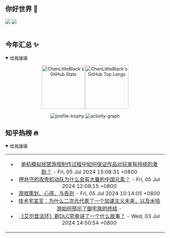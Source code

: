 ## 你好世界 👋

[![](https://img.shields.io/badge/@ChenLittleBlack-1a6c81?style=flat&logo=java&logoColor=1a6c81&label=Java&colorA=ffffff)](https://www.java.com/)
[![](https://img.shields.io/badge/@ChenLittleBlack-41b883?style=flat&logo=vuedotjs&logoColor=41b883&label=Vue&colorA=ffffff)](https://cn.vuejs.org/)

<div align="center">

<img alt="" src="https://readme-typing-svg.herokuapp.com?font=Consolas&center=true&vCenter=true&width=800&height=60&lines=The+traveler+often+arrives%2C+and+the+doer+often+succeeds.">
<img width="800"  height="3" alt="" src="https://camo.githubusercontent.com/82291b0fe831bfc6781e07fc5090cbd0a8b912bb8b8d4fec0696c881834f81ac/68747470733a2f2f70726f626f742e6d656469612f394575424971676170492e676966">

</div>


## 今年汇总 ✨

<details open>

<summary>给我康康</summary>

<div align="center">

<img height="137px" alt="ChenLittleBlack's GitHub Stats" src="https://github-readme-stats-roan-delta.vercel.app/api?username=ChenLittleBlack&hide_title=false&hide_border=true&show_icons=true&include_all_commits=true&line_height=21&bg_color=0,EC6C6C,FFD479,FFFC79,73FA79&theme=graywhite&locale=cn" /><img align="" height="137px" alt="ChenLittleBlack's GitHub Top Langs" src="https://github-readme-stats-roan-delta.vercel.app/api/top-langs/?username=ChenLittleBlack&hide_title=false&hide_border=true&layout=compact&bg_color=0,73FA79,73FDFF,D783FF&theme=graywhite&locale=cn" />

<img alt="profile-trophy" src="https://github-profile-trophy.vercel.app/?username=ChenLittleBlack&theme=algolia&column=-1" />

<img alt="activity-graph" src="https://activity-graph.herokuapp.com/graph?username=ChenLittleBlack&theme=github" />

</div>

</details>


## 知乎热榜 🔥

<details open>

<summary>给我康康</summary>

<div align="center">

<table style="height: 300px;">
<tr>
<td align="center" valign="middle">

<!-- START_SECTION:blog -->
* <a href='http://www.zhihu.com/question/653840396/answer/3476843609?utm_campaign=rss&utm_medium=rss&utm_source=rss&utm_content=title' target='_blank'>单机模拟经营游戏制作过程中如何保证作品对玩家有持续的激励？</a> - Fri, 05 Jul 2024 15:08:31 +0800
* <a href='http://www.zhihu.com/question/355415817/answer/3551138685?utm_campaign=rss&utm_medium=rss&utm_source=rss&utm_content=title' target='_blank'>押井守的攻壳机动队为什么会有大量的中国元素？</a> - Fri, 05 Jul 2024 12:09:15 +0800
* <a href='http://zhuanlan.zhihu.com/p/610734290?utm_campaign=rss&utm_medium=rss&utm_source=rss&utm_content=title' target='_blank'>游戏策划、心得、与告别</a> - Fri, 05 Jul 2024 10:14:05 +0800
* <a href='http://zhuanlan.zhihu.com/p/706798135?utm_campaign=rss&utm_medium=rss&utm_source=rss&utm_content=title' target='_blank'>技术宅宣言：为什么二次元代表了一个加速主义未来，以及米哈游如何预示了御宅族的终结</a> - 
* <a href='http://www.zhihu.com/question/659834846/answer/3548934396?utm_campaign=rss&utm_medium=rss&utm_source=rss&utm_content=title' target='_blank'>《艾尔登法环》新DLC究竟讲了一个什么故事？</a> - Wed, 03 Jul 2024 14:50:54 +0800
<!-- END_SECTION:blog -->

</td>
</tr>
</table>

</div>
</details>
